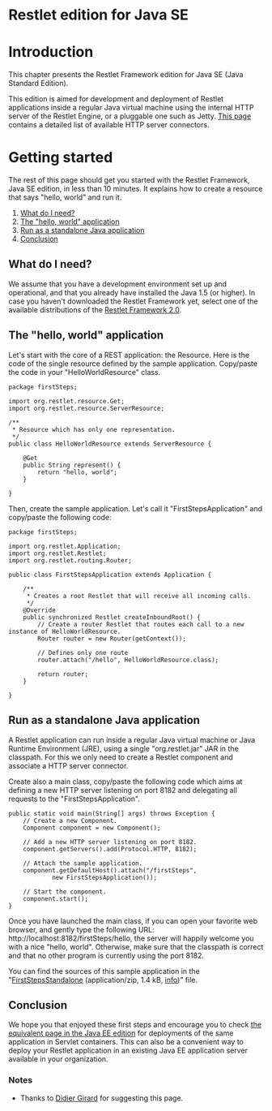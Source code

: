 Restlet edition for Java SE
===========================

Introduction
============

This chapter presents the Restlet Framework edition for Java SE (Java
Standard Edition).

This edition is aimed for development and deployment of Restlet
applications inside a regular Java virtual machine using the internal
HTTP server of the Restlet Engine, or a pluggable one such as Jetty.
[This
page](http://web.archive.org/web/20120108021546/http://wiki.restlet.org/docs_2.1/13-restlet/27-restlet/325-restlet/37-restlet.html "Connectors")
contains a detailed list of available HTTP server connectors.

Getting started
===============

The rest of this page should get you started with the Restlet Framework,
Java SE edition, in less than 10 minutes. It explains how to create a
resource that says "hello, world" and run it.

1.  [What do I
    need?](http://web.archive.org/web/20120108021546/http://wiki.restlet.org/docs_2.0/13-restlet/275-restlet/312-restlet/edit/1021428d75520b32821c6a676e4d5f442f074c17/part-SimpleDocumentContent#requirements)
2.  [The "hello, world"
    application](http://web.archive.org/web/20120108021546/http://wiki.restlet.org/docs_2.0/13-restlet/275-restlet/312-restlet/edit/1021428d75520b32821c6a676e4d5f442f074c17/part-SimpleDocumentContent#application)
3.  [Run as a standalone Java
    application](http://web.archive.org/web/20120108021546/http://wiki.restlet.org/docs_2.0/13-restlet/275-restlet/312-restlet/edit/1021428d75520b32821c6a676e4d5f442f074c17/part-SimpleDocumentContent#standaloneDeployment)
4.  [Conclusion](http://web.archive.org/web/20120108021546/http://wiki.restlet.org/docs_2.0/13-restlet/275-restlet/312-restlet/edit/1021428d75520b32821c6a676e4d5f442f074c17/part-SimpleDocumentContent#conclusion)

What do I need?
---------------

We assume that you have a development environment set up and
operational, and that you already have installed the Java 1.5 (or
higher). In case you haven't downloaded the Restlet Framework yet,
select one of the available distributions of the [Restlet Framework
2.0](http://web.archive.org/web/20120108021546/http://www.restlet.org/downloads).

The "hello, world" application
------------------------------

Let's start with the core of a REST application: the Resource. Here is
the code of the single resource defined by the sample application.
Copy/paste the code in your "HelloWorldResource" class.

~~~~ {.brush: .java}
package firstSteps;

import org.restlet.resource.Get;
import org.restlet.resource.ServerResource;

/**
 * Resource which has only one representation.
 */
public class HelloWorldResource extends ServerResource {

    @Get
    public String represent() {
        return "hello, world";
    }

}
~~~~

Then, create the sample application. Let's call it
"FirstStepsApplication" and copy/paste the following code:

~~~~ {.brush: .java}
package firstSteps;

import org.restlet.Application;
import org.restlet.Restlet;
import org.restlet.routing.Router;

public class FirstStepsApplication extends Application {

    /**
     * Creates a root Restlet that will receive all incoming calls.
     */
    @Override
    public synchronized Restlet createInboundRoot() {
        // Create a router Restlet that routes each call to a new instance of HelloWorldResource.
        Router router = new Router(getContext());

        // Defines only one route
        router.attach("/hello", HelloWorldResource.class);

        return router;
    }

}   
~~~~

Run as a standalone Java application
------------------------------------

A Restlet application can run inside a regular Java virtual machine or
Java Runtime Environment (JRE), using a single "org.restlet.jar" JAR in
the classpath. For this we only need to create a Restlet component and
associate a HTTP server connector.

Create also a main class, copy/paste the following code which aims at
defining a new HTTP server listening on port 8182 and delegating all
requests to the "FirstStepsApplication".

~~~~ {.brush: .java}
public static void main(String[] args) throws Exception {  
    // Create a new Component.  
    Component component = new Component();  
  
    // Add a new HTTP server listening on port 8182.  
    component.getServers().add(Protocol.HTTP, 8182);  
  
    // Attach the sample application.  
    component.getDefaultHost().attach("/firstSteps",  
            new FirstStepsApplication());  
  
    // Start the component.  
    component.start();  
}          
~~~~

Once you have launched the main class, if you can open your favorite web
browser, and gently type the following URL:
http://localhost:8182/firstSteps/hello, the server will happily welcome
you with a nice "hello, world". Otherwise, make sure that the classpath
is correct and that no other program is currently using the port 8182.

You can find the sources of this sample application in the
"[FirstStepsStandalone](http://web.archive.org/web/20120108021546/http://wiki.restlet.org/docs_2.1/371-restlet/version/default/part/AttachmentData/data "firstStepsStandalone")
(application/zip, 1.4 kB,
[info](http://web.archive.org/web/20120108021546/http://wiki.restlet.org/docs_2.1/371-restlet.html))"
file.

Conclusion
----------

We hope you that enjoyed these first steps and encourage you to check
[the equivalent page in the Java EE
edition](http://web.archive.org/web/20120108021546/http://wiki.restlet.org/docs_2.1/13-restlet/275-restlet/312-restlet.html "Restlet edition for Java EE")
for deployments of the same application in Servlet containers. This can
also be a convenient way to deploy your Restlet application in an
existing Java EE application server available in your organization.

### Notes

-   Thanks to [Didier
    Girard](http://web.archive.org/web/20120108021546/http://www.ongwt.com/)
    for suggesting this page.

